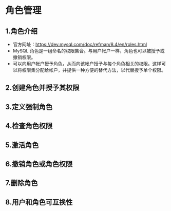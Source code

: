 # 角色管理

## 1.角色介绍

- 官方网址：https://dev.mysql.com/doc/refman/8.4/en/roles.html
- MySQL 角色是一组命名的权限集合。与用户帐户一样，角色也可以被授予或撤销权限。
- 可以向用户帐户授予角色，从而向该帐户授予与每个角色相关的权限。这样可以将权限集分配给帐户，并提供一种方便的替代方法，以代替授予单个权限。

## 2.创建角色并授予其权限





## 3.定义强制角色





## 4.检查角色权限





## 5.激活角色





## 6.撤销角色或角色权限





## 7.删除角色





## 8.用户和角色可互换性


